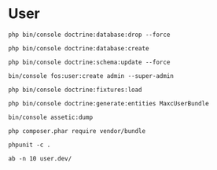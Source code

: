 User
=======
`php bin/console doctrine:database:drop --force`

`php bin/console doctrine:database:create` 

`php bin/console doctrine:schema:update --force`
 
`bin/console fos:user:create admin --super-admin` 

`php bin/console doctrine:fixtures:load`

`php bin/console doctrine:generate:entities MaxcUserBundle`

`bin/console assetic:dump`

`php composer.phar require vendor/bundle`

`phpunit -c .`

`ab -n 10 user.dev/`